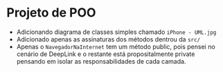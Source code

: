 # Projeto de POO

- Adicionando diagrama de classes simples chamado `iPhone - UML.jpg`
- Adicionado apenas as assinaturas dos métodos dentrou da `src/`
- Apenas o `NavegadorNaInternet` tem um método public, pois pensei no cenário de DeepLink e o restante está propositalmente private pensando em isolar as responsabilidades de cada camada.
